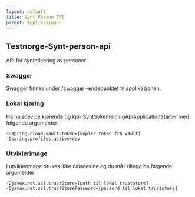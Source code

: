 ```yaml
---
layout: default
title: Synt Person API
parent: Applikasjoner
---
```


## Testnorge-Synt-person-api
API for syntetisering av personer

### Swagger
Swagger finnes under [/swagger](https://testnorge-synt-person-api.dev.adeo.no/swagger) -endepunktet til applikasjonen.

### Lokal kjøring
Ha naisdevice kjørende og kjør SyntSykemeldingApiApplicationStarter med følgende argumenter:
```
-Dspring.cloud.vault.token=[kopier token fra vault]
-Dspring.profiles.active=dev
```

### Utviklerimage
I utviklerimage brukes ikke naisdevice og du må i tillegg ha følgende argumenter:
```
-Djavax.net.ssl.trustStore=[path til lokal truststore]
-Djavax.net.ssl.trustStorePassword=[passord til lokal truststore]
```
    
